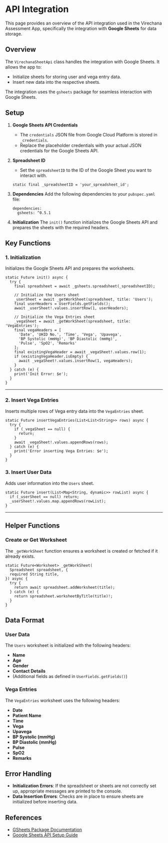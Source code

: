 # API Integration

This page provides an overview of the API integration used in the Virechana Assessment App, specifically the integration with **Google Sheets** for data storage.

## **Overview**

The `VirechanaSheetApi` class handles the integration with Google Sheets. It allows the app to:

- Initialize sheets for storing user and vega entry data.
- Insert new data into the respective sheets.

The integration uses the `gsheets` package for seamless interaction with Google Sheets.

## **Setup**

1. **Google Sheets API Credentials**

   - The `credentials` JSON file from Google Cloud Platform is stored in `_credentials`.
   - Replace the placeholder credentials with your actual JSON credentials for the Google Sheets API.

2. **Spreadsheet ID**

   - Set the `spreadsheetID` to the ID of the Google Sheet you want to interact with.

   ```
   static final _spreadsheetID = 'your_spreadsheet_id';
   ```

3. **Dependencies**
   Add the following dependencies to your `pubspec.yaml` file:

   ```
   dependencies:
     gsheets: ^0.5.1
   ```

4. **Initialization**
   The `init()` function initializes the Google Sheets API and prepares the sheets with the required headers.

## **Key Functions**

### **1. Initialization**

Initializes the Google Sheets API and prepares the worksheets.

```
static Future init() async {
  try {
    final spreadsheet = await _gsheets.spreadsheet(_spreadsheetID);

    // Initialize the Users sheet
    _userSheet = await _getWorkSheet(spreadsheet, title: 'Users');
    final userHeaders = UserFields.getFields();
    await _userSheet!.values.insertRow(1, userHeaders);

    // Initialize the Vega Entries sheet
    _vegaSheet = await _getWorkSheet(spreadsheet, title: 'VegaEntries');
    final vegaHeaders = [
      'Date', 'UHID No.', 'Time', 'Vega', 'Upavega',
      'BP Systolic (mmHg)', 'BP Diastolic (mmHg)',
      'Pulse', 'SpO2', 'Remarks'
    ];
    final existingVegaHeader = await _vegaSheet!.values.row(1);
    if (existingVegaHeader.isEmpty) {
      await _vegaSheet!.values.insertRow(1, vegaHeaders);
    }
  } catch (e) {
    print('Init Error: $e');
  }
}
```

---

### **2. Insert Vega Entries**

Inserts multiple rows of Vega entry data into the `VegaEntries` sheet.

```
static Future insertVegaEntries(List<List<String>> rows) async {
  try {
    if (_vegaSheet == null) {
      return;
    }
    await _vegaSheet!.values.appendRows(rows);
  } catch (e) {
    print('Error inserting Vega Entries: $e');
  }
}
```

### **3. Insert User Data**

Adds user information into the `Users` sheet.

```
static Future insert(List<Map<String, dynamic>> rowList) async {
  if (_userSheet == null) return;
  _userSheet!.values.map.appendRows(rowList);
}
```

---

## **Helper Functions**

### **Create or Get Worksheet**

The `_getWorkSheet` function ensures a worksheet is created or fetched if it already exists.

```
static Future<Worksheet> _getWorkSheet(
  Spreadsheet spreadsheet, {
  required String title,
}) async {
  try {
    return await spreadsheet.addWorksheet(title);
  } catch (e) {
    return spreadsheet.worksheetByTitle(title)!;
  }
}
```

## **Data Format**

### **User Data**

The `Users` worksheet is initialized with the following headers:

- **Name**
- **Age**
- **Gender**
- **Contact Details**
- (Additional fields as defined in `UserFields.getFields()`)

### **Vega Entries**

The `VegaEntries` worksheet uses the following headers:

- **Date**
- **Patient Name**
- **Time**
- **Vega**
- **Upavega**
- **BP Systolic (mmHg)**
- **BP Diastolic (mmHg)**
- **Pulse**
- **SpO2**
- **Remarks**

## **Error Handling**

- **Initialization Errors**: If the spreadsheet or sheets are not correctly set up, appropriate messages are printed to the console.
- **Data Insertion Errors**: Checks are in place to ensure sheets are initialized before inserting data.

## **References**

- [GSheets Package Documentation](https://pub.dev/packages/gsheets)
- [Google Sheets API Setup Guide](https://developers.google.com/sheets/api/quickstart)
